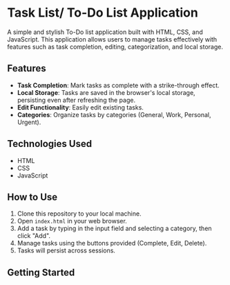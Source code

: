 
# Task List/ To-Do List Application

A simple and stylish To-Do list application built with HTML, CSS, and JavaScript. This application allows users to manage tasks effectively with features such as task completion, editing, categorization, and local storage.

## Features

- **Task Completion**: Mark tasks as complete with a strike-through effect.
- **Local Storage**: Tasks are saved in the browser's local storage, persisting even after refreshing the page.
- **Edit Functionality**: Easily edit existing tasks.
- **Categories**: Organize tasks by categories (General, Work, Personal, Urgent).

## Technologies Used

- HTML
- CSS
- JavaScript

## How to Use

1. Clone this repository to your local machine.
2. Open `index.html` in your web browser.
3. Add a task by typing in the input field and selecting a category, then click "Add".
4. Manage tasks using the buttons provided (Complete, Edit, Delete).
5. Tasks will persist across sessions.

## Getting Started
